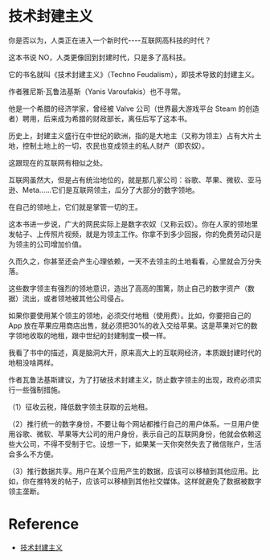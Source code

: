 # 技术封建主义

你是否以为，人类正在进入一个新时代----互联网高科技的时代？

这本书说 NO，人类更像回到封建时代，只是多了高科技。

它的书名就叫《技术封建主义》（Techno Feudalism），即技术导致的封建主义。

作者雅尼斯·瓦鲁法基斯（Yanis Varoufakis）也不寻常。

他是一个希腊的经济学家，曾经被 Valve 公司（世界最大游戏平台 Steam 的创造者）聘用，后来成为希腊的财政部长，离任后写了这本书。

历史上，封建主义盛行在中世纪的欧洲，指的是大地主（又称为领主）占有大片土地，控制土地上的一切，农民也变成领主的私人财产（即农奴）。

这跟现在的互联网有相似之处。

互联网虽然大，但是占有统治地位的，就是那几家公司：谷歌、苹果、微软、亚马逊、Meta......它们是互联网领主，瓜分了大部分的数字领地。

在自己的领地上，它们就是掌管一切的王。

这本书进一步说，广大的网民实际上是数字农奴（又称云奴）。你在人家的领地里发帖子、上传照片视频，就是为领主工作。你拿不到多少回报，你的免费劳动只是为领主的公司增加价值。

久而久之，你甚至还会产生心理依赖，一天不去领主的土地看看，心里就会万分失落。

这些数字领主有强烈的领地意识，造出了高高的围篱，防止自己的数字资产（数据）流出，或者领地被其他公司侵占。

如果你要使用某个领主的领地，必须交付地租（使用费）。比如，你要把自己的 App 放在苹果应用商店出售，就必须把30%的收入交给苹果。这是苹果对它的数字领地收取的地租，跟中世纪的封建制度一模一样。

我看了书中的描述，真是脑洞大开，原来高大上的互联网经济，本质跟封建时代的地租没啥两样。

作者瓦鲁法基斯建议，为了打破技术封建主义，防止数字领主的出现，政府必须实行一些强制措施。

（1）征收云税，降低数字领主获取的云地租。

（2）推行统一的数字身份，不要让每个网站都推行自己的用户体系。一旦用户使用谷歌、微软、苹果等大公司的用户身份，表示自己的互联网身份，他就会依赖这些大公司，不得不受制于它。设想一下，如果某一天你突然失去了微信账户，生活会多么不方便。

（3）推行数据共享。用户在某个应用产生的数据，应该可以移植到其他应用。比如，你在推特发的帖子，应该可以移植到其他社交媒体。这样就避免了数据被数字领主垄断。

# Reference

* [技术封建主义](https://www.ruanyifeng.com/blog/2024/06/weekly-issue-303.html)